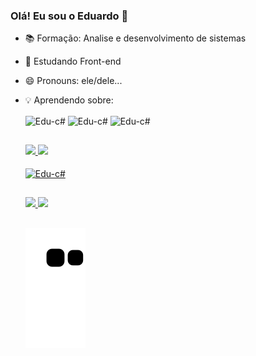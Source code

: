 ### Olá! Eu sou o Eduardo 👋

- 📚 Formação: Analise e desenvolvimento de sistemas
- 🌱 Estudando Front-end
- 😄 Pronouns: ele/dele...
- 💡 Aprendendo sobre:

  <img align="center" alt="Edu-c#" height="50" width="50" src="https://cdn.jsdelivr.net/gh/devicons/devicon/icons/html5/html5-original.svg" />
  <img align="center" alt="Edu-c#" height="50" width="50" src="https://cdn.jsdelivr.net/gh/devicons/devicon/icons/css3/css3-original.svg" />
  <img align="center" alt="Edu-c#" height="50" width="50" src="https://cdn.jsdelivr.net/gh/devicons/devicon/icons/javascript/javascript-plain.svg" />
  
  ##
  
  <div>
  <a href="https://github.com/EduardoWSilva">
    <img height="180em" src="https://github-readme-stats.vercel.app/api?username=EduardoWSilva&show_icons=true&theme=merko"/>
    <img height="180em" src="https://github-readme-stats.vercel.app/api/top-langs/?username=EduardoWSilva&layout=compact@langs_count=16&theme=merko"/>
   </div>
  
  <div style=display: "inline_block"><br>
    <img align="center" alt="Edu-c#" height="50" width="50" src="https://cdn.jsdelivr.net/gh/devicons/devicon/icons/csharp/csharp-original.svg" />
  </div>
  
  ##
  
  <div>
  <a href="https://www.linkedin.com/in/eduardo-wilson-da-silva-2b77a2228/" target="_black"><img src="https://img.shields.io/badge/LinkedIn-0077B5?style=for-the-badge&logo=linkedin&logoColor=white"/a>
    <a href="https://www.linkedin.com/in/eduardo-wilson-da-silva-2b77a2228/" target="_black"><img src="https://img.shields.io/badge/Discord-7289DA?style=for-the-badge&logo=discord&logoColor=white"/a>
  </div>
    
  ##
    
    ![snake gif](https://github.com/EduardoWSilva/EduardoWSilva/blob/output/github-contribution-grid-snake.svg)

  
  
          

